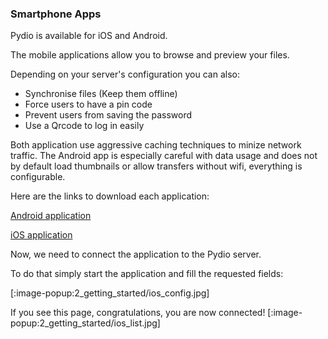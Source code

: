 ### Smartphone Apps

Pydio is available for iOS and Android.

The mobile applications allow you to browse and preview your files.

Depending on your server's configuration you can also:
- Synchronise files (Keep them offline)
- Force users to have a pin code
- Prevent users from saving the password
- Use a Qrcode to log in easily

Both application use aggressive caching techniques to minize network traffic. The Android app is especially careful with data usage and does not by default load thumbnails or allow transfers without wifi, everything is configurable.

Here are the links to download each application:

[Android application](https://play.google.com/store/apps/details?id=com.pydio.android.pydioPro)

[iOS application](https://itunes.apple.com/us/app/pydiopro/id1109419882)

Now, we need to connect the application to the Pydio server.

To do that simply start the application and fill the requested fields:

[:image-popup:2_getting_started/ios_config.jpg]

If you see this page, congratulations, you are now connected!
[:image-popup:2_getting_started/ios_list.jpg]

